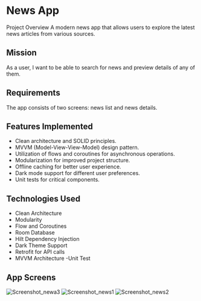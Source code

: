 # News App
Project Overview
A modern news app that allows users to explore the latest news articles from various sources.
## Mission

As a user, I want to be able to search for news and preview details of any of them.
## Requirements

The app consists of two screens: news list and news details.
## Features Implemented

- Clean architecture and SOLID principles.
- MVVM (Model-View-View-Model) design pattern.
- Utilization of flows and coroutines for asynchronous operations.
- Modularization for improved project structure.
- Offline caching for better user experience.
- Dark mode support for different user preferences.
- Unit tests for critical components.

## Technologies Used
- Clean Architecture
- Modularity
- Flow and Coroutines
- Room Database
- Hilt Dependency Injection
- Dark Theme Support
- Retrofit for API calls
- MVVM Architecture
-Unit Test
## App Screens
![Screenshot_newa3](https://github.com/IZLAm90/NewsApp/assets/34184239/ad23bb7a-b43d-4c1e-b179-9052db3a5b06)
![Screenshot_news1](https://github.com/IZLAm90/NewsApp/assets/34184239/3bc54ca1-46ec-4c60-a952-6bef7799ca11)
![Screenshot_news2](https://github.com/IZLAm90/NewsApp/assets/34184239/ef7cb7a7-373a-4ea3-976c-abc4ada6a436)
